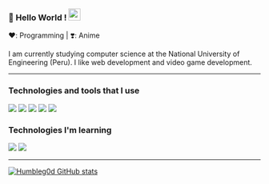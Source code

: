 ### 👋 Hello World ! <img src="https://github.com/TheDudeThatCode/TheDudeThatCode/blob/master/Assets/Earth.gif" width="24px">

❤️: Programming | ❣️: Anime

I am currently studying computer science at the National University of Engineering (Peru).
I like web development and video game development.

---
### Technologies and tools that I use
<a src="https://www.w3schools.com/css/"><img src="https://img.icons8.com/color/48/000000/css3.png"/></a>
<a src="https://www.w3schools.com/html/"><img src="https://img.icons8.com/color/48/000000/html-5.png"/></a>
<a src="https://www.javascript.com/"><img src="https://img.icons8.com/color/48/000000/javascript.png"/></a>
<a src="https://github.com/"><img src="https://img.icons8.com/color/48/000000/github--v1.png"/></a>
<a src="https://visualstudio.microsoft.com/"><img src="https://img.icons8.com/color/48/000000/visual-studio.png"/></a>

### Technologies I'm learning
<a src="https://reactjs.org/"><img src="https://img.icons8.com/color/48/000000/react-native.png"/></a>
<a src="https://nodejs.org/"><img src="https://img.icons8.com/color/48/000000/nodejs.png"/></a>

---

[![Humbleg0d GitHub stats](https://github-readme-stats.vercel.app/api?username=HumbleG0d)](https://github.com/anuraghazra/github-readme-stats)
